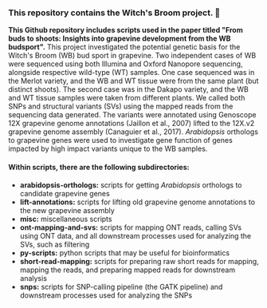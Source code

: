 ### This repository contains the Witch's Broom project. :grapes:

**This Github repository includes scripts used in the paper titled "From buds to shoots: Insights into grapevine development from the WB budsport".** This project investigated the potential genetic basis for the Witch's Broom (WB) bud sport in grapevine. Two independent cases of WB were sequenced using both Illumina and Oxford Nanopore sequencing, alongside respective wild-type (WT) samples. One case sequenced was in the Merlot variety, and the WB and WT tissue were from the same plant (but distinct shoots). The second case was in the Dakapo variety, and the WB and WT tissue samples were taken from different plants. We called both SNPs and structural variants (SVs) using the mapped reads from the sequencing data generated. The variants were annotated using Genoscope 12X grapevine genome annotations (Jaillon et al., 2007) lifted to the 12X.v2 grapevine genome assembly (Canaguier et al., 2017). *Arabidopsis* orthologs to grapevine genes were used to investigate gene function of genes impacted by high impact variants unique to the WB samples.

#### Within scripts, there are the following subdirectories:

* **arabidopsis-orthologs:** scripts for getting *Arabidopsis* orthologs to candidate grapevine genes
* **lift-annotations:** scripts for lifting old grapevine genome annotations to the new grapevine assembly
* **misc:** miscellaneous scripts
* **ont-mapping-and-svs:** scripts for mapping ONT reads, calling SVs using ONT data, and all downstream processes used for analyzing the SVs, such as filtering
* **py-scripts:** python scripts that may be useful for bioinformatics
* **short-read-mapping:** scripts for preparing raw short reads for mapping, mapping the reads, and preparing mapped reads for downstream analysis
* **snps:** scripts for SNP-calling pipeline (the GATK pipeline) and downstream processes used for analyzing the SNPs
